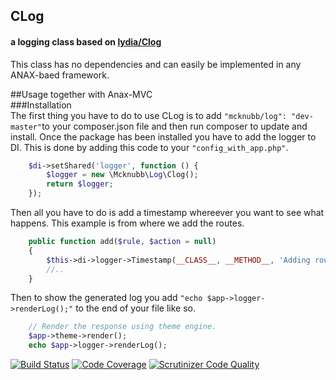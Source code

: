 ## CLog 
#### a logging class based on [lydia/Clog](https://github.com/mosbth/lydia/blob/master/src/CLog/CLog.php)

This class has no dependencies and can easily be implemented in any ANAX-baed framework. 

##Usage together with Anax-MVC   
###Installation   
The first thing you have to do to use CLog is to add `"mcknubb/log": "dev-master"`to your composer.json file and then run composer to update and install.
Once the package has been installed you have to add the logger to DI. This is done by adding this code to your `"config_with_app.php"`. 
```php
    $di->setShared('logger', function () {
        $logger = new \Mcknubb\Log\Clog();
        return $logger;
    });
```
Then all you have to do is add a timestamp whereever you want to see what happens. This example is from where we add the routes.
```php
    public function add($rule, $action = null)
    {
        $this->di->logger->Timestamp(__CLASS__, __METHOD__, 'Adding route');
        //..
    }
```
Then to show the generated log you add `"echo $app->logger->renderLog();"` to the end of your file like so.
```php
    // Render the response using theme engine.
    $app->theme->render();    
    echo $app->logger->renderLog();
```

[![Build Status](https://travis-ci.org/lolas142/mcknubb-log.svg?branch=master)](https://travis-ci.org/lolas142/mcknubb-log)
[![Code Coverage](https://scrutinizer-ci.com/g/lolas142/mcknubb-log/badges/coverage.png?b=master)](https://scrutinizer-ci.com/g/lolas142/mcknubb-log/?branch=master)
[![Scrutinizer Code Quality](https://scrutinizer-ci.com/g/lolas142/mcknubb-log/badges/quality-score.png?b=master)](https://scrutinizer-ci.com/g/lolas142/mcknubb-log/?branch=master)